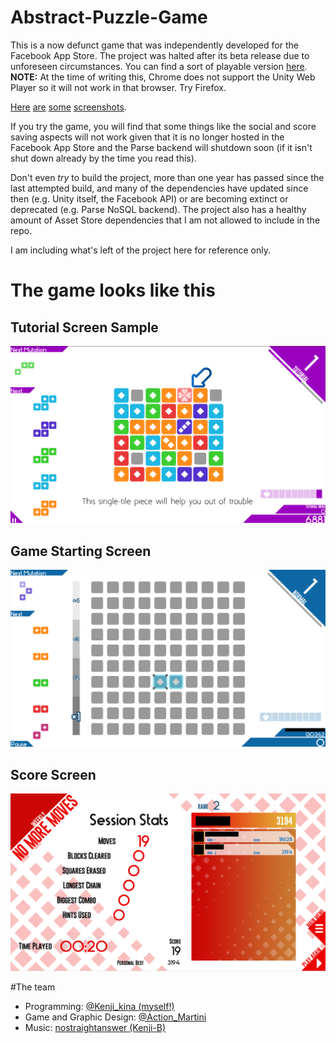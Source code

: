 # Abstract-Puzzle-Game
This is a now defunct game that was independently developed for the Facebook App Store. The project was halted after its beta release due to unforeseen circumstances. You can find a sort of playable version [here](https://dl.dropboxusercontent.com/u/26842250/WebBuild/index.html). **NOTE:** At the time of writing this, Chrome does not support the Unity Web Player so it will not work in that browser. Try Firefox.

[Here](/Screenshots/Tutorialitis.png?raw=true) [are](/Screenshots/2014_10_10_18_48_22_Poozel_en_Facebook.png?raw=true) [some](/Screenshots/2014_10_10_18_51_30_Poozel_en_Facebook.png?raw=true) [screenshots](/Screenshots/2014_10_10_18_12_08_Poozel_en_Facebook.png?raw=true).

If you try the game, you will find that some things like the social and score saving aspects will not work given that it is no longer hosted in the Facebook App Store and the Parse backend will shutdown soon (if it isn't shut down already by the time you read this).

Don't even _try_ to build the project, more than one year has passed since the last attempted build, and many of the dependencies have updated since then (e.g. Unity itself, the Facebook API) or are becoming extinct or deprecated (e.g. Parse NoSQL backend). The project also has a healthy amount of Asset Store dependencies that I am not allowed to include in the repo.

I am including what's left of the project here for reference only.

# The game looks like this

## Tutorial Screen Sample
![Tutorial Screen Sample](/Screenshots/Tutorialitis.png?raw=true "Tutorial Screen Sample")

## Game Starting Screen
![Game Starting Screen](/Screenshots/2014_10_10_18_48_22_Poozel_en_Facebook.png?raw=true "Game Starting Screen")

## Score Screen
![Score Screen](/Screenshots/2014_10_10_18_51_30_Poozel_en_Facebook.png?raw=true "Score Screen")

#The team

- Programming: [@Kenji_kina (myself!)](https://twitter.com/Kenji_kina)
- Game and Graphic Design: [@Action_Martini](https://twitter.com/ActionMartini)
- Music: [nostraightanswer (Kenji-B)](https://nostraightanswer.bandcamp.com/album/poozel-ost)
